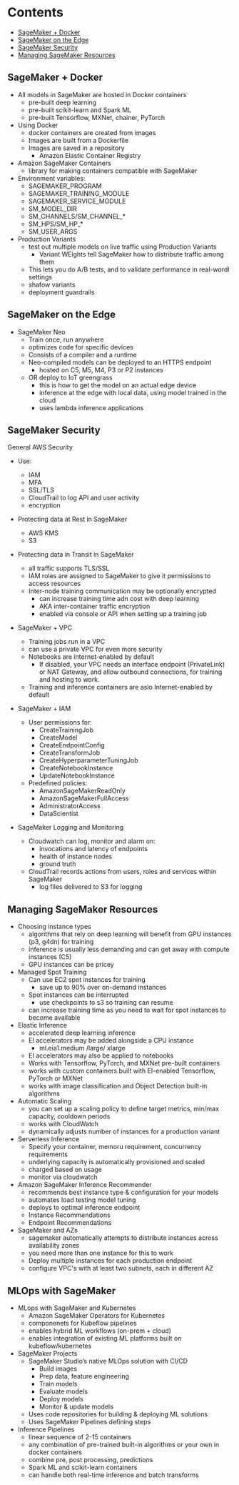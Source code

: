 # Contents
- [SageMaker + Docker](#item-one)
- [SageMaker on the Edge](#item-two)
- [SageMaker Security](#item-three)
- [Managing SageMaker Resources](#item-four)

<a id="item-one"></a>
## SageMaker + Docker
- All models in SageMaker are hosted in Docker containers
	- pre-built deep learning
	- pre-built scikit-learn and Spark ML
	- pre-built Tensorflow, MXNet, chainer, PyTorch
- Using Docker
	- docker containers are created from images
	- Images are built from a Dockerfile
	- Images are saved in a repository
		- Amazon Elastic Container Registry
- Amazon SageMaker Containers
	- library for making containers compatible with SageMaker
- Environment variables:
	- SAGEMAKER_PROGRAM
	- SAGEMAKER_TRAINING_MODULE
	- SAGEMAKER_SERVICE_MODULE
	- SM_MODEL_DIR
	- SM_CHANNELS/SM_CHANNEL_*
	- SM_HPS/SM_HP_*
	- SM_USER_ARGS
- Production Variants
	- test out multiple models on live traffic using Production Variants
		- Variant WEights tell SageMaker how to distribute traffic among them
	- This lets you do A/B tests, and to validate performance in real-wordl settings
	- shafow variants
	- deployment guardrails


<a id="item-two"></a>
## SageMaker on the Edge

- SageMaker Neo
	- Train once, run anywhere
	- optimizes code for specific devices
	- Consists of a compiler and a runtime
	- Neo-compiled models can be deployed to an HTTPS endpoint
		- hosted on C5, M5, M4, P3 or P2 instances
	- OR deploy to IoT greengrass
		- this is how to get the model on an actual edge device
		- inference at the edge with local data, using model trained in the cloud
		- uses lambda inference applications

<a id="item-three"></a>
## SageMaker Security
General AWS Security
- Use:
	- IAM
	- MFA
	- SSL/TLS
	- CloudTrail to log API and user activity
	- encryption
- Protecting data at Rest in SageMaker
	- AWS KMS
	- S3
- Protecting data in Transit in SageMaker
	- all traffic supports TLS/SSL
	- IAM roles are assigned to SageMaker to give it permissions to access resources
	- Inter-node training communication may be optionally encrypted
		- can increase training time adn cost with deep learning
		- AKA inter-container traffic encryption
		- enabled via console or API when setting up a training job
- SageMaker + VPC
	- Training jobs run in a VPC
	- can use a private VPC for even more security
	- Notebooks are internet-enabled by default 
		- If disabled, your VPC needs an interface endpoint (PrivateLink) or NAT Gateway, and allow outbound connections, for training and hosting to
work.
	- Training and inference containers are aslo Internet-enabled by default

- SageMaker + IAM 
	- User permissions for:
		- CreateTrainingJob
		- CreateModel
		- CreateEndpointConfig
		- CreateTransformJob
		- CreateHyperparameterTuningJob
		- CreateNotebookInstance
		- UpdateNotebookInstance
	- Predefined policies:
		- AmazonSageMakerReadOnly
		- AmazonSageMakerFullAccess
		- AdministratorAccess
		- DataScientist
- SageMaker Logging and Monitoring
	- Cloudwatch can log, monitor and alarm on:
		- invocations and latency of endpoints
		- health of instance nodes
		- ground truth
	- CloudTrail records actions from users, roles and services within SageMaker
		- log files delivered to S3 for logging

<a id="item-four"></a>
## Managing SageMaker Resources
- Choosing instance types
	- algorithms that rely on deep learning will benefit from GPU instances (p3, g4dn) for training
	- inference is usually less demanding and can get away with compute instances  (C5)
	- GPU instances can be pricey
- Managed Spot Training
	- Can use EC2 spot instances for training
		- save up to 90% over on-demand instances
	- Spot instances can be interrupted
		- use checkpoints to s3 so training can resume
	- can increase training time as you need to wait for spot instances to become available
- Elastic Inference
	- accelerated deep learning inference
	- EI accelerators may be added alongside a CPU instance
		- ml.eia1.medium /large/ xlarge
	- EI accelerators may also be applied to notebooks
	- Works with Tensorflow, PyTorch, and MXNet pre-built containers
	- works with custom containers built with EI-enabled Tensorflow, PyTorch or MXNet
	- works with image classification and Object Detection built-in algorithms
- Automatic Scaling
	- you can set up a scaling policy to define target metrics, min/max capacity, cooldown periods
	- works with CloudWatch
	- dynamically adjusts number of instances for a production variant
- Serverless Inference
	- Specify your container, memoru requirement, concurrency requirements
	- underlying capacity is automatically provisioned and scaled
	- charged based on usage
	- monitor via cloudwatch
- Amazon SageMaker Inference Recommender
	-  recommends best instance type & configuration for your models
	-  automates load testing model tuning
	-  deploys to optimal inference endpoint
	-  Instance Recommendations
	-  Endpoint Recommendations
- SageMaker and AZs
	- sagemaker automatically attempts to distribute instances across availability zones
	- you need more than one instance for this to work
	- Deploy multiple instances for each production endpoint
	- configure VPC's with at least two subnets, each in different AZ

<a id="item-five"></a>
## MLOps with SageMaker
- MLops with SageMaker and Kubernetes
	- Amazon SageMaker Operators for Kubernetes
	- componenets for Kubeflow pipelines
	- enables hybrid ML workflows (on-prem + cloud)
	- enables integration of existing ML platforms built on kubeflow/kubernetes
- SageMaker Projects
	- SageMaker Studio’s native MLOps
solution with CI/CD
		- Build images
		- Prep data, feature engineering
		- Train models
		- Evaluate models
		- Deploy models
		- Monitor & update models
	- Uses code repositories for building &
	deploying ML solutions
	- Uses SageMaker Pipelines defining
	steps
- Inference Pipelines
	- linear sequence of 2-15 containers
	- any combination of pre-trained built-in algorithms or your own in docker containers
	- combine pre, post processing, predictions
	- Spark ML and scikit-learn containers
	- can handle both real-time inference and batch transforms
